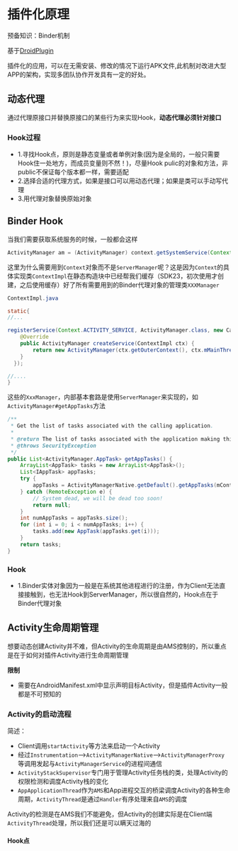 # 插件化原理

预备知识：Binder机制

基于[DroidPlugin](https://github.com/DroidPluginTeam/DroidPlugin)

插件化的应用，可以在无需安装、修改的情况下运行APK文件,此机制对改进大型APP的架构，实现多团队协作开发具有一定的好处。

## 动态代理

通过代理原接口并替换原接口的某些行为来实现Hook，**动态代理必须针对接口**

### Hook过程

- 1.寻找Hook点，原则是静态变量或者单例对象(因为是全局的，一般只需要Hook住一处地方，而成员变量则不然！)，尽量Hook pulic的对象和方法，非public不保证每个版本都一样，需要适配
- 2.选择合适的代理方式，如果是接口可以用动态代理；如果是类可以手动写代理
- 3.用代理对象替换原始对象

## Binder Hook

当我们需要获取系统服务的时候，一般都会这样

```java
ActivityManager am = (ActivityManager) context.getSystemService(Context.ACTIVITY_SERVICE)
```

这里为什么需要用到`Context`对象而不是`ServerManager`呢？这是因为`Context`的具体实现类`ContextImpl`在静态构造块中已经帮我们缓存（SDK23，初次使用才创建，之后使用缓存）好了所有需要用到的Binder代理对象的管理类`XXXManager`

```java
ContextImpl.java

static{
//...

registerService(Context.ACTIVITY_SERVICE, ActivityManager.class, new CachedServiceFetcher<ActivityManager>() {
    @Override
    public ActivityManager createService(ContextImpl ctx) {
        return new ActivityManager(ctx.getOuterContext(), ctx.mMainThread.getHandler());
    }
  });

//....
}
```

这些的`XxxManager`，内部基本套路是使用`ServerManager`来实现的，如`ActivityManager#getAppTasks`方法

```java
/**
 * Get the list of tasks associated with the calling application.
 *
 * @return The list of tasks associated with the application making this call.
 * @throws SecurityException
 */
public List<ActivityManager.AppTask> getAppTasks() {
    ArrayList<AppTask> tasks = new ArrayList<AppTask>();
    List<IAppTask> appTasks;
    try {
        appTasks = ActivityManagerNative.getDefault().getAppTasks(mContext.getPackageName()); //ActivityManagerNative屏蔽与ServerManager打交道的过程
    } catch (RemoteException e) {
        // System dead, we will be dead too soon!
        return null;
    }
    int numAppTasks = appTasks.size();
    for (int i = 0; i < numAppTasks; i++) {
        tasks.add(new AppTask(appTasks.get(i)));
    }
    return tasks;
}
```

### Hook

- 1.Binder实体对象因为一般是在系统其他进程进行的注册，作为Client无法直接接触到，也无法Hook到ServerManager，所以很自然的，Hook点在于Binder代理对象

## Activity生命周期管理

想要动态创建Activity并不难，但Activity的生命周期是由AMS控制的，所以重点是在于如何对插件Activity进行生命周期管理

**限制**

- 需要在AndroidManifest.xml中显示声明目标Activity，但是插件Activity一般都是不可预知的

### Activity的启动流程

简述：

- Client调用`startActivity`等方法来启动一个Activity
- 经过`Instrumentation`-->`ActivityManagerNative`-->`ActivityManagerProxy`等调用发起与`ActivityManagerService`的进程间通信
- `ActivityStackSupervisor`专门用于管理Activity任务栈的类，处理Activity的权限检测和调度Activity栈的变化
- `AppApplicationThread`作为`AMS`和App进程交互的桥梁调度Activity的各种生命周期，`ActivityThread`是通过`Handler`有序处理来自`AMS`的调度

Activity的检测是在AMS我们不能避免，但Activity的创建实际是在Client端`ActivityThread`处理，所以我们还是可以瞒天过海的

#### Hook点
